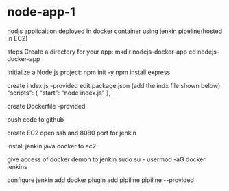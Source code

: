 # node-app-1
nodjs applicaition deployed in docker container using jenkin pipeline(hosted in EC2)

steps 
Create a directory for your app:
  mkdir nodejs-docker-app
  cd nodejs-docker-app
  
Initialize a Node.js project:
  npm init -y
  npm install express
  
create index.js -provided
edit package.json (add the indx file shown below)
   "scripts": {
    "start": "node index.js"
  },
  
create Dockerfile -provided 

push code to github

create EC2 open ssh and 8080 port for jenkin

install jenkin java docker to ec2 

give access of docker demon to jenkin 
  sudo su - 
  usermod -aG docker jenkins

configure jenkin 
  add docker plugin 
  add pipiline 
pipiline --provided 
  



  
